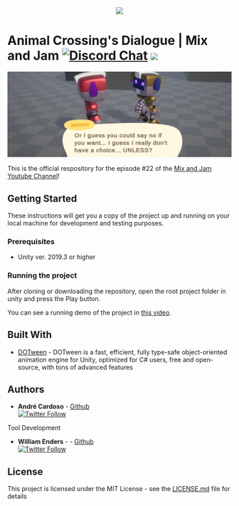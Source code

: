 
<p align="center">
    <img width="400px" src="http://mixandjam.com/wp-content/uploads/2019/11/git.png">    
</p>

# Animal Crossing's Dialogue | Mix and Jam [![Discord Chat](https://img.shields.io/discord/308323056592486420.svg)](https://discord.gg/PwCzrBX) <a href="https://patreon.com/mixandjam"><img src="https://img.shields.io/endpoint.svg?url=https%3A%2F%2Fshieldsio-patreon.herokuapp.com%2Fmixandjam" /></a>

<p align="center">
<img width="900px" src="https://github.com/mixandjam/AC-Dialogue/blob/master/git-banner.png">
</p>

This is the official respository for the episode #22 of the [Mix and Jam Youtube Channel](https://www.youtube.com/c/MixAndJam)!

## Getting Started

These instructions will get you a copy of the project up and running on your local machine for development and testing purposes.

### Prerequisites

-  Unity ver. 2019.3 or higher

### Running the project

After cloning or downloading the repository, open the root project folder in unity and press the Play button.

You can see a running demo of the project in [this video](https://youtu.be/ta_L_qoMaqc).

## Built With

* [DOTween](http://dotween.demigiant.com/) - DOTween is a fast, efficient, fully type-safe object-oriented animation engine for Unity, optimized for C# users, free and open-source, with tons of advanced features

## Authors

* **André Cardoso** - [Github](https://github.com/andremc)
<br>[![Twitter Follow](https://img.shields.io/twitter/follow/andre_mc.svg?style=social)](https://twitter.com/andre_mc)  

Tool Development
* **William Enders** - - [Github](https://github.com/EndersWilliam)
<br>[![Twitter Follow](https://img.shields.io/twitter/follow/willenders_.svg?style=social)](https://twitter.com/willenders_)

## License

This project is licensed under the MIT License - see the [LICENSE.md](LICENSE.md) file for details
